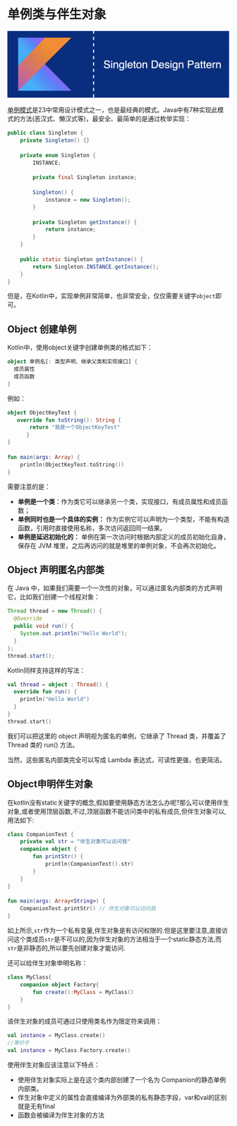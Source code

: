 # 单例类与伴生对象

![singleton-design](../../images/basic/singleton-design.png)


[单例模式](https://github.com/skill-courses/design-patterns/tree/main/src/main/java/creational_patterns/singleton)是23中常用设计模式之一，也是最经典的模式。Java中有7种实现此模式的方法(恶汉式、懒汉式等)，最安全、最简单的是通过枚举实现：

```java
public class Singleton {
    private Singleton() {}

    private enum Singleton {
        INSTANCE;

        private final Singleton instance;

        Singleton() {
            instance = new Singleton();
        }

        private Singleton getInstance() {
            return instance;
        }
    }

    public static Singleton getInstance() {
        return Singleton.INSTANCE.getInstance();
    }
}
```

但是，在Kotlin中，实现单例非常简单，也非常安全，仅仅需要关键字`object`即可。

## Object 创建单例

Kotlin中，使用object关键字创建单例类的格式如下：
```kotlin
object 单例名[: 类型声明、继承父类和实现接口] {
  成员属性
  成员函数
}
```

例如：
```kotlin
object ObjectKeyTest {
   override fun toString(): String {
       return "我是一个ObjectKeyTest"
      }
}

fun main(args: Array) {
    println(ObjectKeyTest.toString())
}
```

需要注意的是：
* **单例是一个类**：作为类它可以继承另一个类，实现接口，有成员属性和成员函数；
* **单例同时也是一个具体的实例：** 作为实例它可以声明为一个类型，不能有构造函数，引用时直接使用名称，多次访问返回同一结果。
* **单例是延迟初始化的：** 单例在第一次访问时根据内部定义的成员初始化自身，保存在 JVM 堆里，之后再访问的就是堆里的单例对象，不会再次初始化。

## Object 声明匿名内部类

在 Java 中，如果我们需要一个一次性的对象，可以通过匿名内部类的方式声明它，比如我们创建一个线程对象：
```java
Thread thread = new Thread() {
  @Override
  public void run() {
    System.out.println("Hello World");
  }
};
thread.start();
```

Kotlin同样支持这样的写法：
```kotlin
val thread = object : Thread() {
  override fun run() {
    println("Hello World")
  }
}
thread.start()
```

我们可以把这里的 object 声明视为匿名的单例，它继承了 Thread 类，并覆盖了 Thread 类的 run() 方法。

当然，这些匿名内部类完全可以写成 Lambda 表达式，可读性更强，也更简洁。

## Object申明伴生对象

在kotlin没有static关键字的概念,假如要使用静态方法怎么办呢?那么可以使用伴生对象,或者使用顶层函数,不过,顶层函数不能访问类中的私有成员,但伴生对象可以,用法如下:

```kotlin
class CompanionTest {
    private val str = "伴生对象可以访问我"
    companion object {
        fun printStr() {
            println(CompanionTest().str)
        }
    }
}

fun main(args: Array<String>) {
    CompanionTest.printStr() // 伴生对象可以访问我
}
```

如上所示,`str`作为一个私有变量,伴生对象是有访问权限的.但是这里要注意,直接访问这个类成员`str`是不可以的,因为伴生对象的方法相当于一个static静态方法,而`str`是非静态的,所以要先创建对象才能访问.

还可以给伴生对象申明名称：
```kotlin
class MyClass{
    companion object Factory{
        fun create():MyClass = MyClass()
    }
}
```

该伴生对象的成员可通过只使用类名作为限定符来调用：
```kotlin
val instance = MyClass.create()
//等价于
val instance = MyClass.Factory.create()
```

使用伴生对象应该注意以下特点：
* 使用伴生对象实际上是在这个类内部创建了一个名为 Companion的静态单例内部类。
* 伴生对象中定义的属性会直接编译为外部类的私有静态字段，var和val的区别就是无有final
* 函数会被编译为伴生对象的方法